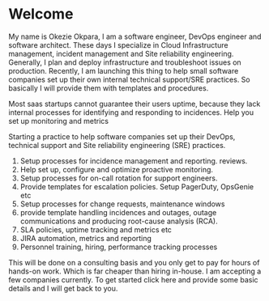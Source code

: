 # Welcome
My name is Okezie Okpara,
I am a software engineer, DevOps engineer and software architect.
These days I specialize in Cloud Infrastructure management, incident management and Site reliability engineering. Generally, I plan and deploy infrastructure and troubleshoot issues on production.
Recently, I am launching this thing to help small software companies set up their own internal technical support/SRE practices. So basically I will provide them with templates and procedures. 

Most saas startups cannot guarantee their users uptime, because they lack internal processes for identifying and responding to incidences. 
Help you set up monitoring and metrics

Starting a practice to help software companies set up their DevOps, technical support and Site reliability engineering (SRE) practices. 
1. Setup processes for incidence management and reporting.
reviews.
2. Help set up, configure and optimize proactive monitoring.
3. Setup processes for on-call rotation for support engineers.
4. Provide templates for escalation policies. Setup PagerDuty, OpsGenie etc
5. Setup processes for change requests, maintenance windows
6. provide template handling incidences and outages, outage communications and producing root-cause analysis (RCA).
7. SLA policies, uptime  tracking and metrics etc
8. JIRA automation, metrics and reporting
9. Personnel training, hiring, performance tracking processes

This will be done on a consulting basis and you only get to pay for hours of hands-on work. Which is far cheaper than hiring in-house.
I am accepting a few companies currently. To get started click here and provide some basic details and I will get back to you.


